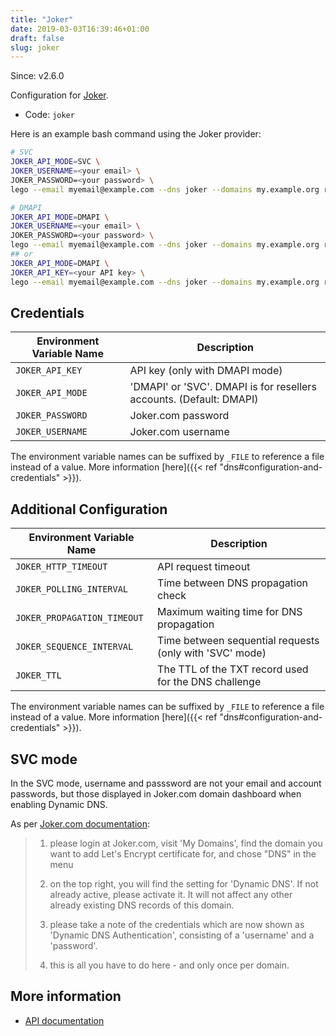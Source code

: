 ```yaml
---
title: "Joker"
date: 2019-03-03T16:39:46+01:00
draft: false
slug: joker
---
```


<!-- THIS DOCUMENTATION IS AUTO-GENERATED. PLEASE DO NOT EDIT. -->
<!-- providers/dns/joker/joker.toml -->
<!-- THIS DOCUMENTATION IS AUTO-GENERATED. PLEASE DO NOT EDIT. -->

Since: v2.6.0

Configuration for [Joker](https://joker.com).


<!--more-->

- Code: `joker`

Here is an example bash command using the Joker provider:

```bash
# SVC
JOKER_API_MODE=SVC \
JOKER_USERNAME=<your email> \
JOKER_PASSWORD=<your password> \
lego --email myemail@example.com --dns joker --domains my.example.org run

# DMAPI
JOKER_API_MODE=DMAPI \
JOKER_USERNAME=<your email> \
JOKER_PASSWORD=<your password> \
lego --email myemail@example.com --dns joker --domains my.example.org run
## or
JOKER_API_MODE=DMAPI \
JOKER_API_KEY=<your API key> \
lego --email myemail@example.com --dns joker --domains my.example.org run
```




## Credentials

| Environment Variable Name | Description |
|-----------------------|-------------|
| `JOKER_API_KEY` | API key (only with DMAPI mode) |
| `JOKER_API_MODE` | 'DMAPI' or 'SVC'. DMAPI is for resellers accounts. (Default: DMAPI) |
| `JOKER_PASSWORD` | Joker.com password |
| `JOKER_USERNAME` | Joker.com username |

The environment variable names can be suffixed by `_FILE` to reference a file instead of a value.
More information [here]({{< ref "dns#configuration-and-credentials" >}}).


## Additional Configuration

| Environment Variable Name | Description |
|--------------------------------|-------------|
| `JOKER_HTTP_TIMEOUT` | API request timeout |
| `JOKER_POLLING_INTERVAL` | Time between DNS propagation check |
| `JOKER_PROPAGATION_TIMEOUT` | Maximum waiting time for DNS propagation |
| `JOKER_SEQUENCE_INTERVAL` | Time between sequential requests (only with 'SVC' mode) |
| `JOKER_TTL` | The TTL of the TXT record used for the DNS challenge |

The environment variable names can be suffixed by `_FILE` to reference a file instead of a value.
More information [here]({{< ref "dns#configuration-and-credentials" >}}).

## SVC mode

In the SVC mode, username and passsword are not your email and account passwords, but those displayed in Joker.com domain dashboard when enabling Dynamic DNS.

As per [Joker.com documentation](https://joker.com/faq/content/6/496/en/let_s-encrypt-support.html):

> 1. please login at Joker.com, visit 'My Domains',
>    find the domain you want to add  Let's Encrypt certificate for, and chose "DNS" in the menu
>
> 2. on the top right, you will find the setting for 'Dynamic DNS'.
>    If not already active, please activate it.
>    It will not affect any other already existing DNS records of this domain.
>
> 3. please take a note of the credentials which are now shown as 'Dynamic DNS Authentication', consisting of a 'username' and a 'password'.
>
> 4. this is all you have to do here - and only once per domain.



## More information

- [API documentation](https://joker.com/faq/category/39/22-dmapi.html)

<!-- THIS DOCUMENTATION IS AUTO-GENERATED. PLEASE DO NOT EDIT. -->
<!-- providers/dns/joker/joker.toml -->
<!-- THIS DOCUMENTATION IS AUTO-GENERATED. PLEASE DO NOT EDIT. -->
